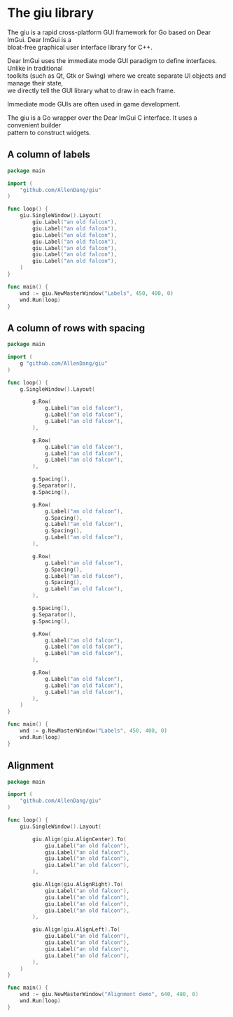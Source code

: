 # The giu library

The giu is a rapid cross-platform GUI framework for Go based on Dear ImGui. Dear ImGui is a  
bloat-free graphical user interface library for C++.  

Dear ImGui uses the immediate mode GUI paradigm to define interfaces. Unlike in traditional  
toolkits (such as Qt, Gtk or Swing) where we create separate UI objects and manage their state,  
we directly tell the GUI library what to draw in each frame.  

Immediate mode GUIs are often used in game development.  

The giu is a Go wrapper over the Dear ImGui C interface. It uses a convenient builder  
pattern to construct widgets.  

## A column of labels

```go
package main

import (
	"github.com/AllenDang/giu"
)

func loop() {
    giu.SingleWindow().Layout(
		giu.Label("an old falcon"),
		giu.Label("an old falcon"),
		giu.Label("an old falcon"),
		giu.Label("an old falcon"),
		giu.Label("an old falcon"),
		giu.Label("an old falcon"),
		giu.Label("an old falcon"),
	)
}

func main() {
	wnd := giu.NewMasterWindow("Labels", 450, 400, 0)
	wnd.Run(loop)
}
```


## A column of rows with spacing

```go
package main

import (
	g "github.com/AllenDang/giu"
)

func loop() {
	g.SingleWindow().Layout(

		g.Row(
			g.Label("an old falcon"),
			g.Label("an old falcon"),
			g.Label("an old falcon"),
		),

		g.Row(
			g.Label("an old falcon"),
			g.Label("an old falcon"),
			g.Label("an old falcon"),
		),

		g.Spacing(),
		g.Separator(),
		g.Spacing(),

		g.Row(
			g.Label("an old falcon"),
			g.Spacing(),
			g.Label("an old falcon"),
			g.Spacing(),
			g.Label("an old falcon"),
		),

		g.Row(
			g.Label("an old falcon"),
			g.Spacing(),
			g.Label("an old falcon"),
			g.Spacing(),
			g.Label("an old falcon"),
		),

		g.Spacing(),
		g.Separator(),
		g.Spacing(),

		g.Row(
			g.Label("an old falcon"),
			g.Label("an old falcon"),
			g.Label("an old falcon"),
		),

		g.Row(
			g.Label("an old falcon"),
			g.Label("an old falcon"),
			g.Label("an old falcon"),
		),
	)
}

func main() {
	wnd := g.NewMasterWindow("Labels", 450, 400, 0)
	wnd.Run(loop)
}
```

## Alignment 
 
```go
package main

import (
	"github.com/AllenDang/giu"
)

func loop() {
	giu.SingleWindow().Layout(

		giu.Align(giu.AlignCenter).To(
			giu.Label("an old falcon"),
			giu.Label("an old falcon"),
			giu.Label("an old falcon"),
			giu.Label("an old falcon"),
		),

		giu.Align(giu.AlignRight).To(
			giu.Label("an old falcon"),
			giu.Label("an old falcon"),
			giu.Label("an old falcon"),
			giu.Label("an old falcon"),
		),

		giu.Align(giu.AlignLeft).To(
			giu.Label("an old falcon"),
			giu.Label("an old falcon"),
			giu.Label("an old falcon"),
			giu.Label("an old falcon"),
		),
	)
}

func main() {
	wnd := giu.NewMasterWindow("Alignment demo", 640, 480, 0)
	wnd.Run(loop)
}
```
